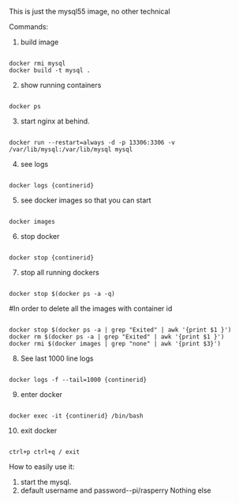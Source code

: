 This is just the mysql55 image, no other technical

Commands:
1. build image
<pre><code>
docker rmi mysql
docker build -t mysql .
</code></pre>

2. show running containers
<pre><code>
docker ps
</code></pre>

3. start nginx at behind.
<pre><code>
docker run --restart=always -d -p 13306:3306 -v /var/lib/mysql:/var/lib/mysql mysql
</code></pre>

4. see logs
<pre><code>
docker logs {continerid}
</code></pre>

5. see docker images so that you can start
<pre><code>
docker images
</code></pre>

6. stop docker
<pre><code>
docker stop {continerid}
</code></pre>

7. stop all running dockers
<pre><code>
docker stop $(docker ps -a -q)
</code></pre>

#In order to delete all the images with container id <None>
<pre><code>
docker stop $(docker ps -a | grep "Exited" | awk '{print $1 }')
docker rm $(docker ps -a | grep "Exited" | awk '{print $1 }')
docker rmi $(docker images | grep "none" | awk '{print $3}')
</code></pre>

8. See last 1000 line logs
<pre><code>
docker logs -f --tail=1000 {continerid}
</code></pre>

9. enter docker
<pre><code>
docker exec -it {continerid} /bin/bash
</code></pre>

10. exit docker
<pre><code>
ctrl+p ctrl+q / exit
</code></pre>

How to easily use it:
1. start the mysql.
2. default username and password--pi/rasperry
Nothing else
